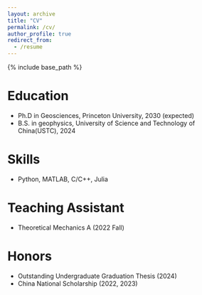 ```yaml
---
layout: archive
title: "CV"
permalink: /cv/
author_profile: true
redirect_from:
  - /resume
---
```


{% include base_path %}

Education
====

* Ph.D in Geosciences, Princeton University, 2030 (expected)
* B.S. in geophysics, University of Science and Technology of China(USTC), 2024
  
Skills
====

* Python, MATLAB, C/C++, Julia
  
Teaching Assistant
====

* Theoretical Mechanics A (2022 Fall)
  
Honors
====

* Outstanding Undergraduate Graduation Thesis (2024)
* China National Scholarship (2022, 2023)
